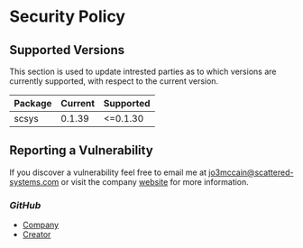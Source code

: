 # Security Policy

## Supported Versions

This section is used to update intrested parties as to which versions are currently supported, with respect to the current version.

| Package | Current | Supported |
|---------|---------|-----------|
| scsys   | 0.1.39   | <=0.1.30 |

## Reporting a Vulnerability

If you discover a vulnerability feel free to email me at jo3mccain@scattered-systems.com or visit the
company [website](https://scsys.eth.limo)
for more information.

### _GitHub_

- [Company](https://github.com/scattered-systems)
- [Creator](https://github.com/FL03)
